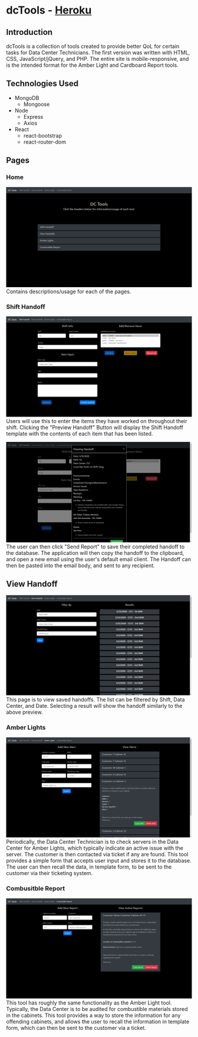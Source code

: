 # dcTools - [Heroku](https://dctools.herokuapp.com/)

## Introduction
dcTools is a collection of tools created to provide better QoL for certain tasks for Data Center Technicians.  The first version was written with HTML, CSS, JavaScript/jQuery, and PHP.  The entire site is mobile-responsive, and is the intended format for the Amber Light and Cardboard Report tools.

## Technologies Used
- MongoDB
  - Mongoose
- Node
  - Express
  - Axios
- React
  - react-bootstrap
  - react-router-dom


## Pages
### Home
![Home Page](/imgs/home.png)
Contains descriptions/usage for each of the pages.

### Shift Handoff
![Shift Handoff](/imgs/handoff.png)
Users will use this to enter the items they have worked on throughout their shift.  Clicking the "Preview Handoff" Button will display the Shift Handoff template with the contents of each item that has been listed.

![Handoff_Preview](/imgs/handoff_preview.png)
The user can then click "Send Report" to save their completed handoff to the database.  The application will then copy the handoff to the clipboard, and open a new email using the user's default email client.  The Handoff can then be pasted into the email body, and sent to any recipient.

## View Handoff
![View_Handoff](/imgs/viewHandoff.png)
This page is to view saved handoffs.  The list can be filtered by Shift, Data Center, and Date.  Selecting a result will show the handoff similarly to the above preview.

### Amber Lights
![Amber Lights](/imgs/amber.png)
Periodically, the Data Center Technician is to check servers in the Data Center for Amber Lights, which typically indicate an active issue with the server.  The customer is then contacted via ticket if any are found.  This tool provides a simple form that accepts user input and stores it to the database.  The user can then recall the data, in template form, to be sent to the customer via their ticketing system.

### Combusitble Report
![Cardboard Report](/imgs/cardboard.png)
This tool has roughly the same functionality as the Amber Light tool.  Typically, the Data Center is to be audited for combustible materials stored in the cabinets.  This tool provides a way to store the information for any offending cabinets, and allows the user to recall the information in template form, which can then be sent to the customer via a ticket.